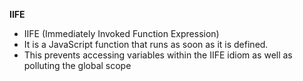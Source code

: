 **IIFE**

* IIFE (Immediately Invoked Function Expression)
* It is a JavaScript function that runs as soon as it is defined.
* This prevents accessing variables within the IIFE idiom as well as polluting the global scope